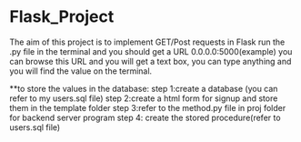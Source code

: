 # Flask_Project
The aim of this project is to implement GET/Post requests in Flask
run the .py file in the terminal and you should get a URL 0.0.0.0:5000(example)
you can browse this URL and you will get a text box, you can type anything and you will find the value on the terminal.

**to store the values in the database:
step 1:create a database (you can refer to my users.sql file)
step 2:create a html form for signup and store them in the template folder
step 3:refer to the method.py file in proj folder for backend server program
step 4: create the stored procedure(refer to users.sql file)

